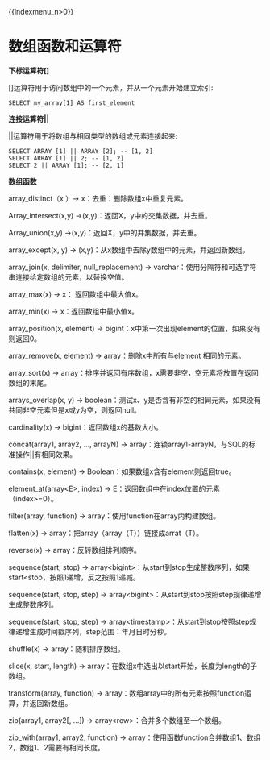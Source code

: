 {{indexmenu_n>0}}

# 数组函数和运算符

**下标运算符\[\]**

\[\]运算符用于访问数组中的一个元素，并从一个元素开始建立索引:

    SELECT my_array[1] AS first_element

**连接运算符||**

||运算符用于将数组与相同类型的数组或元素连接起来:

    SELECT ARRAY [1] || ARRAY [2]; -- [1, 2]
    SELECT ARRAY [1] || 2; -- [1, 2]
    SELECT 2 || ARRAY [1]; -- [2, 1]

**数组函数**

array\_distinct（x ）-\> x：去重：删除数组x中重复元素。

Array\_intersect(x,y) -\>(x,y)：返回X，y中的交集数据，并去重。

Array\_union(x,y) -\>(x,y)：返回X，y中的并集数据，并去重。

array\_except(x, y) → (x,y)：从x数组中去除y数组中的元素，并返回新数组。

array\_join(x, delimiter, null\_replacement) →
varchar：使用分隔符和可选字符串连接给定数组的元素，以替换空值。

array\_max(x) → x： 返回数组中最大值x。

array\_min(x) → x：返回数组中最小值x。

array\_position(x, element) → bigint：x中第一次出现element的位置，如果没有则返回0。

array\_remove(x, element) → array：删除x中所有与element 相同的元素。

array\_sort(x) → array：排序并返回有序数组，x需要非空，空元素将放置在返回数组的末尾。

arrays\_overlap(x, y) →
boolean：测试x、y是否含有非空的相同元素，如果没有共同非空元素但是x或y为空，则返回null。

cardinality(x) → bigint：返回数组x的基数大小。

concat(array1, array2, ..., arrayN) →
array：连锁array1-arrayN，与SQL的标准操作||有相同效果。

contains(x, element) → Boolean：如果数组x含有element则返回true。

element\_at(array\<E\>, index) → E：返回数组中在index位置的元素（index\>=0）。

filter(array, function) → array：使用function在array内构建数组。

flatten(x) → array：把array（array（T））链接成arrat（T）。

reverse(x) → array：反转数组排列顺序。

sequence(start, stop) →
array\<bigint\>：从start到stop生成整数序列，如果start\<stop，按照1递增，反之按照1递减。

sequence(start, stop, step) →
array\<bigint\>：从start到stop按照step规律递增生成整数序列。

sequence(start, stop, step) →
array\<timestamp\>：从start到stop按照step规律递增生成时间戳序列，step范围：年月日时分秒。

shuffle(x) → array：随机排序数组。

slice(x, start, length) → array：在数组x中选出以start开始，长度为length的子数组。

transform(array, function) → array：数组array中的所有元素按照function运算，并返回新数组。

zip(array1, array2\[, ...\]) → array\<row\>：合并多个数组至一个数组。

zip\_with(array1, array2, function) →
array：使用函数function合并数组1、数组2，数组1、2需要有相同长度。
